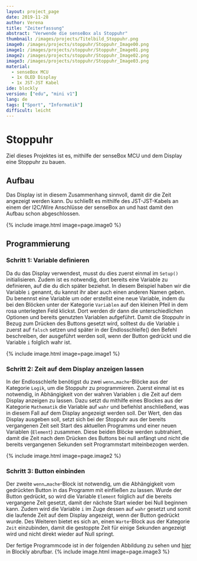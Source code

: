 ```yaml
---
layout: project_page
date: 2019-11-28
author: Verena
title: "Zeiterfassung"
abstract: "Verwende die senseBox als Stoppuhr"
thumbnail: /images/projects/Titelbild_Stoppuhr.png
image0: /images/projects/stoppuhr/Stoppuhr_Image00.png
image1: /images/projects/stoppuhr/Stoppuhr_Image01.png
image2: /images/projects/stoppuhr/Stoppuhr_Image02.png
image3: /images/projects/stoppuhr/Stoppuhr_Image03.png
material:
  - senseBox MCU
  - 1x OLED Display
  - 1x JST-JST Kabel
ide: blockly
version: ["edu", "mini v1"]
lang: de
tags: ["Sport", "Informatik"]
difficult: leicht
---
```


# Stoppuhr

Ziel dieses Projektes ist es, mithilfe der senseBox MCU und dem Display eine Stoppuhr zu bauen.

## Aufbau

Das Display ist in diesem Zusammenhang sinnvoll, damit dir die Zeit angezeigt werden kann. Du schließt es mithilfe des JST-JST-Kabels an einem der I2C/Wire Anschlüsse der senseBox an und hast damit den Aufbau schon abgeschlossen.

{% include image.html image=page.image0 %}

## Programmierung

### Schritt 1: Variable definieren

Da du das Display verwendest, musst du dies zuerst einmal im `Setup()` initialisieren. Zudem ist es notwendig, dort bereits eine Variable zu definieren, auf die du dich später beziehst. In diesem Beispiel haben wir die Variable `i` genannt, du kannst ihr aber auch einen anderen Namen geben. Du benennst eine Variable um oder erstellst eine neue Variable, indem du bei den Blöcken unter der Kategorie `Variablen` auf den kleinen Pfeil in dem rosa unterlegten Feld klickst. Dort werden dir dann die unterschiedlichen Optionen und bereits genutzten Variablen aufgeführt. Damit die Stoppuhr in Bezug zum Drücken des Buttons gesetzt wird, solltest du die Variable `i` zuerst auf `falsch` setzen und später in der Endlosschleife() den Befehl beschreiben, der ausgeführt werden soll, wenn der Button gedrückt und die Variable `i` folglich wahr ist.

{% include image.html image=page.image1 %}

### Schritt 2: Zeit auf dem Display anzeigen lassen

In der Endlosschleife benötigst du zwei `wenn…mache`-Blöcke aus der Kategorie `Logik`, um die Stoppuhr zu programmieren. Zuerst einmal ist es notwendig, in Abhängigkeit von der wahren Variablen `i` die Zeit auf dem Display anzeigen zu lassen. Dazu setzt du mithilfe eines Blockes aus der Kategorie `Mathematik` die Variable auf `wahr` und befiehlst anschließend, was in diesem Fall auf dem Display angezeigt werden soll. Der Wert, den das Display ausgeben soll, setzt sich bei der Stoppuhr aus der bereits
vergangenen Zeit seit Start des aktuellen Programms und einer neuen Variablen (`Element`) zusammen. Diese beiden Blöcke werden subtrahiert, damit die Zeit nach dem Drücken des Buttons bei null anfängt und nicht die bereits vergangenen Sekunden seit Programmstart miteinbezogen werden.

{% include image.html image=page.image2 %}

### Schritt 3: Button einbinden

Der zweite `wenn…mache`-Block ist notwendig, um die Abhängigkeit vom gedrückten Button in das Programm mit einfließen zu lassen. Wurde der Button gedrückt, so wird die Variable `Element` folglich auf die bereits vergangene Zeit gesetzt, damit der nächste Start wieder bei Null beginnen kann. Zudem wird die Variable `i` im Zuge dessen auf `wahr` gesetzt und somit die laufende Zeit auf dem Display angezeigt, wenn der Button gedrückt wurde. Des Weiteren bietet es sich an, einen `Warte`-Block aus der Kategorie `Zeit` einzubinden, damit die gestoppte Zeit für einige Sekunden angezeigt wird und nicht direkt wieder auf Null springt.

Der fertige Programmcode ist in der folgenden Abbildung zu sehen und [hier](https://blockly.sensebox.de/gallery/63bc178dd2853f0013b1dfb8) in Blockly abrufbar.
{% include image.html image=page.image3 %}
